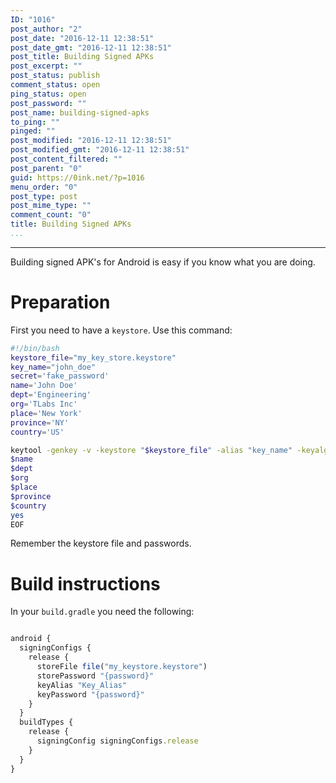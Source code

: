 ```yaml
---
ID: "1016"
post_author: "2"
post_date: "2016-12-11 12:38:51"
post_date_gmt: "2016-12-11 12:38:51"
post_title: Building Signed APKs
post_excerpt: ""
post_status: publish
comment_status: open
ping_status: open
post_password: ""
post_name: building-signed-apks
to_ping: ""
pinged: ""
post_modified: "2016-12-11 12:38:51"
post_modified_gmt: "2016-12-11 12:38:51"
post_content_filtered: ""
post_parent: "0"
guid: https://0ink.net/?p=1016
menu_order: "0"
post_type: post
post_mime_type: ""
comment_count: "0"
title: Building Signed APKs
...
```

---

Building signed APK's for Android is easy if you know what you are doing.

# Preparation

First you need to have a `keystore`.  Use this command:

```bash
#!/bin/bash
keystore_file="my_key_store.keystore"
key_name="john_doe"
secret='fake_password'
name='John Doe'
dept='Engineering'
org='TLabs Inc'
place='New York'
province='NY'
country='US'

keytool -genkey -v -keystore "$keystore_file" -alias "key_name" -keyalg "RSA" -validity 10000 -storepass "$secret" -keypass "$secret" &lt;&lt;EOF
$name
$dept
$org
$place
$province
$country
yes
EOF

```

Remember the keystore file and passwords.

# Build instructions

In your `build.gradle` you need the following:

```javascript

android {
  signingConfigs {
    release {
      storeFile file("my_keystore.keystore")
      storePassword "{password}"
      keyAlias "Key_Alias"
      keyPassword "{password}"
    }
  }
  buildTypes {
    release {
      signingConfig signingConfigs.release
    }
  }
}


```



